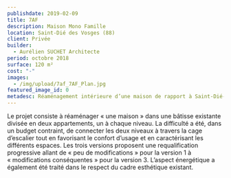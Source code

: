 ```yaml
---
publishdate: 2019-02-09
title: 7AF
description: Maison Mono Famille
location: Saint-Dié des Vosges (88)
client: Privée
builder:
  - Aurélien SUCHET Architecte
period: octobre 2018
surface: 120 m²
cost: "-"
images:
  - /img/upload/7af_7AF_Plan.jpg
featured_image_id: 0
metadesc: Réaménagement intérieure d’une maison de rapport à Saint-Dié-des-Vosges.
---
```

Le projet consiste à réaménager « une maison » dans une bâtisse existante divisée en deux appartements, un à chaque niveau. La difficulté a été, dans un budget contraint, de connecter les deux niveaux à travers la cage d’escalier tout en favorisant le confort d’usage et en caractérisant les différents espaces. Les trois versions proposent une requalification progressive allant de « peu de modifications » pour la version 1 à « modifications conséquentes » pour la version 3. L’aspect énergétique a également été traité dans le respect du cadre esthétique existant.